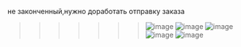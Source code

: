 не законченный,нужно доработать отправку заказа 
>>>>>>> ![image](https://github.com/user-attachments/assets/2658246d-b41b-426c-80dd-58ab3e093029)
![image](https://github.com/user-attachments/assets/654dc218-49c1-497d-b651-836a7dbed743)
![image](https://github.com/user-attachments/assets/205c7ec7-9968-42b1-be73-8c61540f7a3f)
![image](https://github.com/user-attachments/assets/fc093833-2cdd-4dd0-b91e-4186b33e8c2b)
![image](https://github.com/user-attachments/assets/c230cde2-f020-4109-9dd8-b2be831d78ef)


